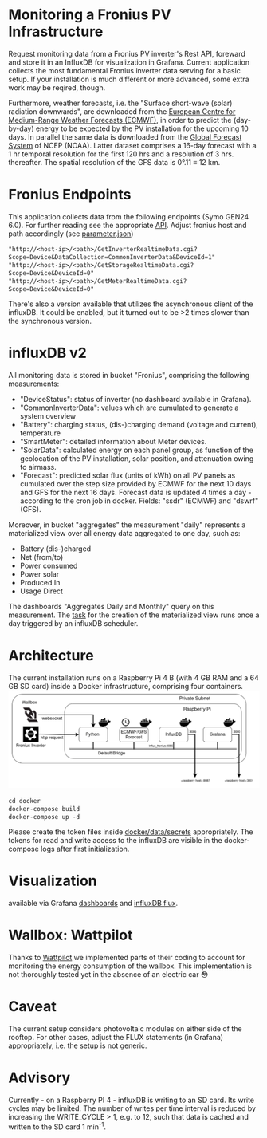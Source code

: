 # Monitoring a Fronius PV Infrastructure

Request monitoring data from a Fronius PV inverter's Rest API, foreward and 
store it in an InfluxDB for visualization in Grafana. Current application 
collects the most fundamental Fronius inverter data serving for a basic setup. 
If your 
installation is much different or more advanced, some extra work may be reqired,
though.

Furthermore, weather forecasts, i.e. the "Surface short-wave (solar) radiation 
downwards", are downloaded from the
[European Centre for Medium-Range Weather Forecasts (ECMWF)]([https://confluence.ecmwf.int/display/DAC/ECMWF+open+data%3A+real-time+forecasts+from+IFS+and+AIFS), 
in order to predict the (day-by-day) energy to be expected by the PV installation 
for the upcoming 10 days. In parallel the same data is downloaded from the 
[Global Forecast System](https://www.nco.ncep.noaa.gov/pmb/products/gfs/) of 
NCEP (NOAA). Latter dataset comprises a 16-day forecast with a 1 hr 
temporal resolution for the first 120 hrs and a resolution of 3 hrs. 
thereafter. The spatial resolution of the GFS data is 0°.11 $\equiv$ 12 km.

# Fronius Endpoints 
This application collects data from the following endpoints (Symo GEN24 6.0).
For further reading see the appropriate
[API](https://www.fronius.com/~/downloads/Solar%20Energy/Operating%20Instructions/42,0410,2012.pdf).
Adjust fronius host and path accordingly (see 
[parameter.json](https://github.com/Tamburasca/fronius2influx/blob/main/src/data/parameter.json))

    "http://<host-ip>/<path>/GetInverterRealtimeData.cgi?Scope=Device&DataCollection=CommonInverterData&DeviceId=1"
    "http://<host-ip>/<path>/GetStorageRealtimeData.cgi?Scope=Device&DeviceId=0"
    "http://<host-ip>/<path>/GetMeterRealtimeData.cgi?Scope=Device&DeviceId=0"

There's also a version available that utilizes the asynchronous client of the 
influxDB. It could be enabled, but it turned out to be >2 times slower than the
synchronous version.

# influxDB v2
All monitoring data is stored in bucket "Fronius", comprising the following measurements:

* "DeviceStatus": status of inverter (no dashboard available in Grafana).
* "CommonInverterData": values which are cumulated to generate a system overview
* "Battery": charging status, (dis-)charging demand (voltage and current), temperature
* "SmartMeter": detailed information about Meter devices.
* "SolarData": calculated energy on each panel group, as function of the 
geolocation of the PV installation, solar position, and attenuation owing to airmass.  
* "Forecast": predicted solar flux (units of kWh) on all PV panels 
as cumulated over the step size provided by ECMWF for the next 10 days and GFS
for the next 16 days. Forecast data is updated 4 times a day - 
according to the cron job in docker. Fields: "ssdr" (ECMWF) and "dswrf" (GFS).

Moreover, in bucket "aggregates" the measurement "daily" represents a 
materialized view over all energy data aggregated to one day, such as:
* Battery (dis-)charged
* Net (from/to)
* Power consumed
* Power solar
* Produced In
* Usage Direct

The dashboards "Aggregates Daily and Monthly" query on this measurement. The 
[task](https://github.com/Tamburasca/fronius2influx/blob/main/docker/data/influxdb2/explorer/downsample.flux) for the creation of the 
materialized view runs once a day triggered by an influxDB scheduler.

# Architecture 
The current installation runs on a Raspberry Pi 4 B (with 4 GB RAM and a 
64 GB SD card) inside a Docker infrastructure, comprising four containers. 
![Architecture](https://github.com/Tamburasca/fronius2influx/blob/main/pics/FroniusAPP_2.png)

    cd docker
    docker-compose build
    docker-compose up -d

Please create the token files inside [docker/data/secrets](https://github.com/Tamburasca/fronius2influx/tree/main/docker/data/secrets/README.md) 
appropriately. The tokens for read and write access to the influxDB are 
visible in the docker-compose logs after first initialization.

# Visualization
available via Grafana 
[dashboards](https://github.com/Tamburasca/fronius2influx/tree/main/docker/data/grafana/etc/grafana/provisioning/dashboards) 
and 
[influxDB flux](https://github.com/Tamburasca/fronius2influx/tree/main/docker/data/influxdb2/explorer).

# Wallbox: Wattpilot
Thanks to [Wattpilot](https://github.com/joscha82/wattpilot)
we implemented parts of their coding to account for monitoring the 
energy consumption of the wallbox. This implementation is not thoroughly 
tested yet in the absence of an electric car :flushed:

# Caveat
The current setup 
considers photovoltaic modules on either side of the rooftop. 
For other cases, adjust the FLUX statements (in Grafana) appropriately, i.e.
the setup is not generic.

# Advisory 
Currently - on a Raspberry PI 4 - influxDB is writing to an SD card. Its write
cycles may be limited. The number of writes per time interval is reduced by
increasing the WRITE_CYCLE > 1, e.g. to 12, such that data is cached and written
to the SD card 1 min<sup>-1</sup>.